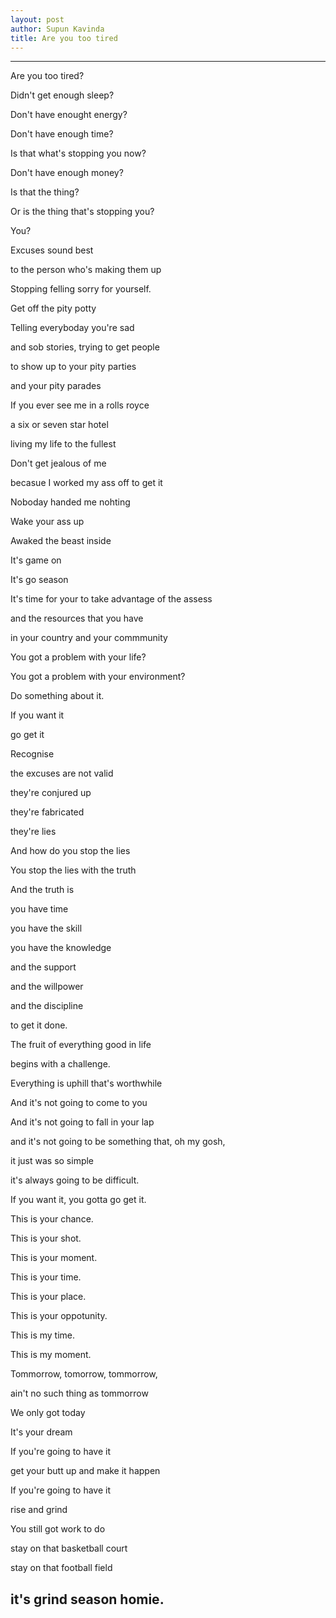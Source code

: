 ```yaml
---
layout: post
author: Supun Kavinda
title: Are you too tired
---
```

---
Are you too tired? 

Didn't get enough sleep? 

Don't have enought energy?

Don't have enough time? 

Is that what's stopping you now?

Don't have enough money?

Is that the thing?

Or is the thing that's stopping you?

You?

Excuses sound best

to the person who's making them up

Stopping felling sorry for yourself.

Get off the pity potty

Telling everyboday you're sad

and sob stories, trying to get people

to show up to your pity parties

and your pity parades

If you ever see me in a rolls royce

a six or seven star hotel

living my life to the fullest

Don't get jealous of me

becasue I worked my ass off to get it

Noboday handed me nohting

Wake your ass up

Awaked the beast inside

It's game on

It's go season

It's time for your to take advantage of the assess

and the resources that you have

in your country and your commmunity

You got a problem with your life?

You got a problem with your environment?

Do something about it.

If you want it

go get it

Recognise

the excuses are not valid

they're conjured up

they're fabricated

they're lies

And how do you stop the lies

You stop the lies with the truth

And the truth is

you have time

you have the skill

you have the knowledge

and the support

and the willpower

and the discipline

to get it done.

The fruit of everything good in life

begins with a challenge.

Everything is uphill that's worthwhile

And it's not going to come to you

And it's not going to fall in your lap

and it's not going to be something that, oh my gosh,

it just was so simple

it's always going to be difficult.

If you want it, you gotta go get it.

This is your chance.

This is your shot.

This is your moment.

This is your time.

This is your place.

This is your oppotunity.

This is my time.

This is my moment.

Tommorrow, tomorrow, tommorrow,

ain't no such thing as tommorrow

We only got today

It's your dream

If you're going to have it

get your butt up and make it happen

If you're going to have it

rise and grind

You still got work to do

stay on that basketball court

stay on that football field

it's grind season homie.
---

